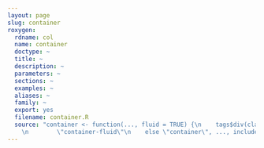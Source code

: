 ```yaml
---
layout: page
slug: container
roxygen:
  rdname: col
  name: container
  doctype: ~
  title: ~
  description: ~
  parameters: ~
  sections: ~
  examples: ~
  aliases: ~
  family: ~
  export: yes
  filename: container.R
  source: "container <- function(..., fluid = TRUE) {\n    tags$div(class = if (fluid)
    \n        \"container-fluid\"\n    else \"container\", ..., include(\"core\"))\n}"
---
```

